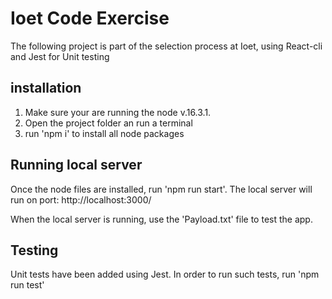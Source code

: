 # Ioet Code Exercise

The following project is part of the selection process at Ioet, using React-cli and Jest for Unit testing


## installation

1. Make sure your are running the node v.16.3.1.
2. Open the project folder an run a terminal
3. run 'npm i' to install all node packages


## Running local server 

Once the node files are installed, run 'npm run start'. The local server will run on port: http://localhost:3000/

When the local server is running, use the 'Payload.txt' file to test the app.

## Testing

Unit tests have been added using Jest. In order to run such tests, run 'npm run test'
